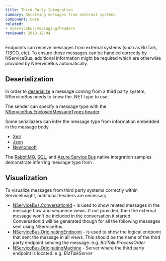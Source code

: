 ```yaml
---
title: Third Party Integration
summary: Receiving messages from external systems
component: Core
related:
- nservicebus/messaging/headers
reviewed: 2018-12-04
---
```


Endpoints can receive messages from external systems (such as BizTalk, TIBCO, etc). To ensure those messages can be handled correctly by NServiceBus, additional information might be required which are otherwise provided by NServiceBus automatically.


## Deserialization

In order to [deserialize](/nservicebus/serialization/) a message coming from a third party system, NServiceBus needs to know the .NET type to use.

The sender can specify a message type with the [NServiceBus.EnclosedMessageTypes header](/nservicebus/messaging/headers.md#serialization-headers-nservicebus-enclosedmessagetypes).

Some serialiazers can infer the message type from information embedded in the message body. 

 * [Xml](/nservicebus/serialization/xml.md) 
 * [Json](/nservicebus/serialization/json.md)
 * [Newtonsoft](/nservicebus/serialization/newtonsoft.md)

The [RabbitMQ](/samples/rabbitmq/native-integration/), [SQL](/samples/sqltransport/native-integration/), and [Azure Service Bus](/samples/azure/native-integration-asb/) native integration samples demonstrate inferring message type from .


## Visualization

To visualize messages from third party systems correctly within ServiceInsight, additional headers are necessary

 * [NServiceBus.ConversationId](/nservicebus/messaging/headers.md#messaging-interaction-headers-nservicebus-conversationid) - is used to show related messages in the message flow and sequence views. If not provided, then the external message won't be included in the conversation it started. ConversationId will be generated though for all the following messages sent using NServiceBus.
 * [NServiceBus.OriginatingEndpoint](/nservicebus/messaging/headers.md#diagnostic-and-informational-headers-nservicebus-originatingendpoint) - is used to show the logical endpoint that sent the message in all views. This should be the name of the third party endpoint sending the message. e.g. *BizTalk.ProcessOrder*
 * [NServiceBus.OriginatingMachine](/nservicebus/messaging/headers.md#diagnostic-and-informational-headers-nservicebus-originatingmachine) - Server where the third party endpoint is located. e.g. *BizTalkServer*

